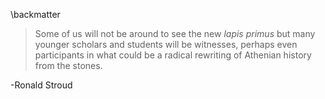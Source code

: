 \backmatter


>Some of us will not be around to see the new *lapis primus* but many younger scholars and students will be witnesses, perhaps even participants in what could be a radical rewriting of Athenian history from the stones.

-Ronald Stroud
